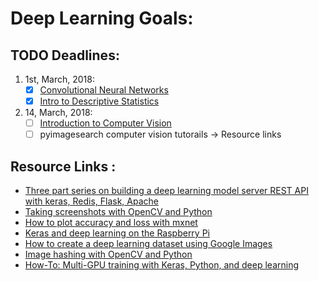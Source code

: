 # Deep Learning Goals:

## TODO Deadlines:
1. 1st, March, 2018:
   	- [x] [Convolutional Neural Networks](https://www.coursera.org/learn/convolutional-neural-networks)
	- [x] [Intro to Descriptive Statistics](https://classroom.udacity.com/courses/ud827)
2. 14, March, 2018:
   	- [ ] [Introduction to Computer Vision](https://in.udacity.com/course/introduction-to-computer-vision--ud810)
	- [ ] pyimagesearch computer vision tutorails -> Resource links

## Resource Links :

  - [Three part series on building a deep learning model server REST API with keras, Redis, Flask, Apache](https://www.pyimagesearch.com/2018/02/05/deep-learning-production-keras-redis-flask-apache/)
  - [Taking screenshots with OpenCV and Python](https://www.pyimagesearch.com/2018/01/01/taking-screenshots-with-opencv-and-python/)
  - [How to plot accuracy and loss with mxnet](https://www.pyimagesearch.com/2017/12/25/plot-accuracy-loss-mxnet/)
  - [Keras and deep learning on the Raspberry Pi](https://www.pyimagesearch.com/2017/12/18/keras-deep-learning-raspberry-pi/)
  - [How to create a deep learning dataset using Google Images](https://www.pyimagesearch.com/2017/12/04/how-to-create-a-deep-learning-dataset-using-google-images/)	 	 	
  - [Image hashing with OpenCV and Python](https://www.pyimagesearch.com/2017/11/27/image-hashing-opencv-python/)
  - [How-To: Multi-GPU training with Keras, Python, and deep learning](https://www.pyimagesearch.com/2017/10/30/how-to-multi-gpu-training-with-keras-python-and-deep-learning/)
	

